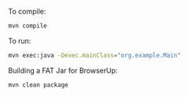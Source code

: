 To compile:

```bash
mvn compile
```

To run:

```bash
mvn exec:java -Dexec.mainClass="org.example.Main"
```

Building a FAT Jar for BrowserUp:

```bash
mvn clean package
```

